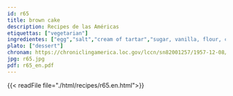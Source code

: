 ```yaml
---
id: r65
title: brown cake
description: Recipes de las Américas
etiquettas: ["vegetarian"]
ingredientes: ["egg","salt","cream of tartar","sugar, vanilla, flour, cocoa"]
plato: ["dessert"]
chronam: https://chroniclingamerica.loc.gov/lccn/sn82001257/1957-12-08/ed-1/seq-5/
jpg: r65.jpg
pdf: r65_en.pdf
---
```


{{< readFile file="./html/recipes/r65.en.html">}}